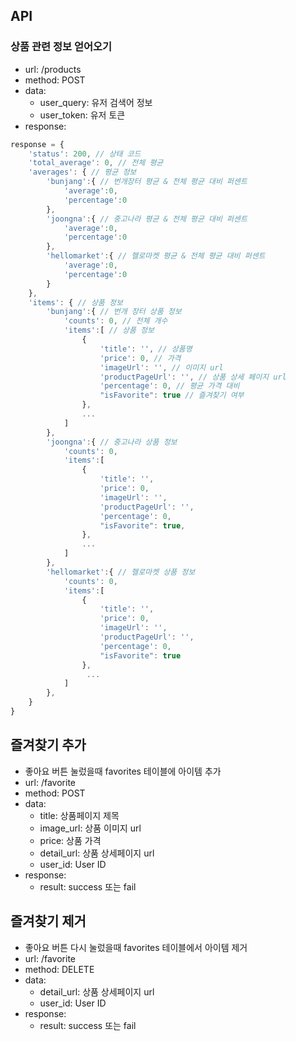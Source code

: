 ## API
### 상품 관련 정보 얻어오기 
- url: /products
- method: POST
- data: 
    - user_query: 유저 검색어 정보 
    - user_token: 유저 토큰
- response:
```Javascript
response = {
    'status': 200, // 상태 코드
    'total_average': 0, // 전체 평균
    'averages': { // 평균 정보 
        'bunjang':{ // 번개장터 평균 & 전체 평균 대비 퍼센트
            'average':0,
            'percentage':0
        },
        'joongna':{ // 중고나라 평균 & 전체 평균 대비 퍼센트
            'average':0,
            'percentage':0
        },
        'hellomarket':{ // 헬로마켓 평균 & 전체 평균 대비 퍼센트
            'average':0,
            'percentage':0
        }
    },
    'items': { // 상품 정보 
        'bunjang':{ // 번개 장터 상품 정보 
            'counts': 0, // 전체 개수 
            'items':[ // 상품 정보 
                {
                    'title': '', // 상품명
                    'price': 0, // 가격
                    'imageUrl': '', // 이미지 url
                    'productPageUrl': '', // 상품 상세 페이지 url 
                    'percentage': 0, // 평균 가격 대비 
                    "isFavorite": true // 즐겨찾기 여부 
                }, 
                ...
            ]
        },
        'joongna':{ // 중고나라 상품 정보 
            'counts': 0, 
            'items':[ 
                {
                    'title': '',
                    'price': 0,
                    'imageUrl': '',
                    'productPageUrl': '',
                    'percentage': 0,
                    "isFavorite": true,
                }, 
                ...
            ]
        },
        'hellomarket':{ // 헬로마켓 상품 정보 
            'counts': 0,
            'items':[
                {
                    'title': '',
                    'price': 0,
                    'imageUrl': '',
                    'productPageUrl': '',
                    'percentage': 0,
                    "isFavorite": true
                }, 
                 ...
            ]
        },
    }
}
``` 

## 즐겨찾기 추가 
- 좋아요 버튼 눌렀을때 favorites 테이블에 아이템 추가 
- url: /favorite
- method: POST
- data: 
    - title: 상품페이지 제목
    - image_url: 상품 이미지 url 
    - price: 상품 가격 
    - detail_url: 상품 상세페이지 url 
    - user_id: User ID
- response:
    - result: success 또는 fail

## 즐겨찾기 제거 
- 좋아요 버튼 다시 눌렀을때 favorites 테이블에서 아이템 제거 
- url: /favorite
- method: DELETE
- data: 
    - detail_url: 상품 상세페이지 url 
    - user_id: User ID 
- response: 
    - result: success 또는 fail


